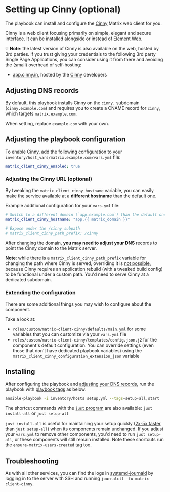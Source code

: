 <!--
SPDX-FileCopyrightText: 2022 MDAD project contributors
SPDX-FileCopyrightText: 2024 Slavi Pantaleev
SPDX-FileCopyrightText: 2024 - 2025 Suguru Hirahara

SPDX-License-Identifier: AGPL-3.0-or-later
-->

# Setting up Cinny (optional)

The playbook can install and configure the [Cinny](https://github.com/ajbura/cinny) Matrix web client for you.

Cinny is a web client focusing primarily on simple, elegant and secure interface. It can be installed alongside or instead of [Element Web](./configuring-playbook-client-element-web.md).

💡 **Note**: the latest version of Cinny is also available on the web, hosted by 3rd parties. If you trust giving your credentials to the following 3rd party Single Page Applications, you can consider using it from there and avoiding the (small) overhead of self-hosting:

- [app.cinny.in](https://app.cinny.in), hosted by the [Cinny](https://cinny.in/) developers

## Adjusting DNS records

By default, this playbook installs Cinny on the `cinny.` subdomain (`cinny.example.com`) and requires you to create a CNAME record for `cinny`, which targets `matrix.example.com`.

When setting, replace `example.com` with your own.

## Adjusting the playbook configuration

To enable Cinny, add the following configuration to your `inventory/host_vars/matrix.example.com/vars.yml` file:

```yaml
matrix_client_cinny_enabled: true
```

### Adjusting the Cinny URL (optional)

By tweaking the `matrix_client_cinny_hostname` variable, you can easily make the service available at a **different hostname** than the default one.

Example additional configuration for your `vars.yml` file:

```yaml
# Switch to a different domain (`app.example.com`) than the default one (`cinny.example.com`)
matrix_client_cinny_hostname: "app.{{ matrix_domain }}"

# Expose under the /cinny subpath
# matrix_client_cinny_path_prefix: /cinny
```

After changing the domain, **you may need to adjust your DNS** records to point the Cinny domain to the Matrix server.

**Note**: while there is a `matrix_client_cinny_path_prefix` variable for changing the path where Cinny is served, overriding it is [not possible](https://github.com/spantaleev/matrix-docker-ansible-deploy/issues/3701), because Cinny requires an application rebuild (with a tweaked build config) to be functional under a custom path. You'd need to serve Cinny at a dedicated subdomain.

### Extending the configuration

There are some additional things you may wish to configure about the component.

Take a look at:

- `roles/custom/matrix-client-cinny/defaults/main.yml` for some variables that you can customize via your `vars.yml` file
- `roles/custom/matrix-client-cinny/templates/config.json.j2` for the component's default configuration. You can override settings (even those that don't have dedicated playbook variables) using the `matrix_client_cinny_configuration_extension_json` variable

## Installing

After configuring the playbook and [adjusting your DNS records](#adjusting-dns-records), run the playbook with [playbook tags](playbook-tags.md) as below:

<!-- NOTE: let this conservative command run (instead of install-all) to make it clear that failure of the command means something is clearly broken. -->
```sh
ansible-playbook -i inventory/hosts setup.yml --tags=setup-all,start
```

The shortcut commands with the [`just` program](just.md) are also available: `just install-all` or `just setup-all`

`just install-all` is useful for maintaining your setup quickly ([2x-5x faster](../CHANGELOG.md#2x-5x-performance-improvements-in-playbook-runtime) than `just setup-all`) when its components remain unchanged. If you adjust your `vars.yml` to remove other components, you'd need to run `just setup-all`, or these components will still remain installed. Note these shortcuts run the `ensure-matrix-users-created` tag too.

## Troubleshooting

As with all other services, you can find the logs in [systemd-journald](https://www.freedesktop.org/software/systemd/man/systemd-journald.service.html) by logging in to the server with SSH and running `journalctl -fu matrix-client-cinny`.
